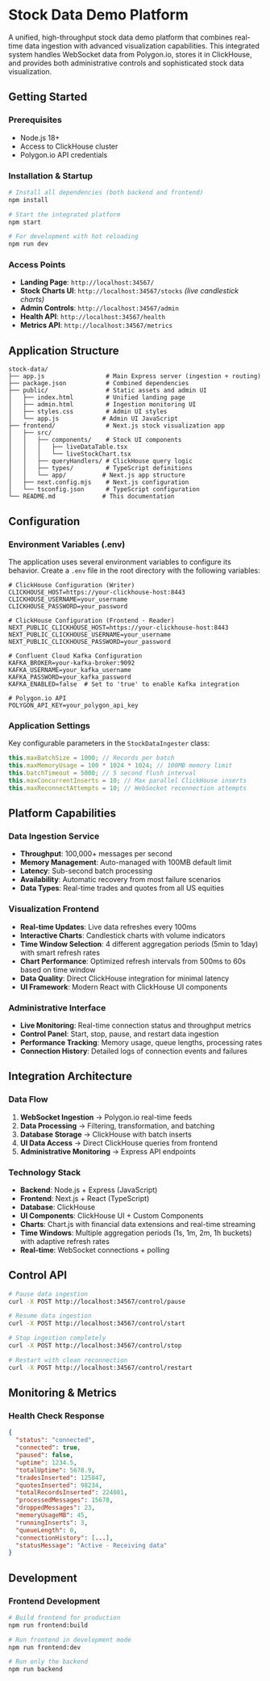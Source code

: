 # Stock Data Demo Platform

A unified, high-throughput stock data demo platform that combines real-time data ingestion with advanced visualization capabilities. This integrated system handles WebSocket data from Polygon.io, stores it in ClickHouse, and provides both administrative controls and sophisticated stock data visualization.

## **Getting Started**

### **Prerequisites**

- Node.js 18+
- Access to ClickHouse cluster
- Polygon.io API credentials

### **Installation & Startup**

```bash
# Install all dependencies (both backend and frontend)
npm install

# Start the integrated platform
npm start

# For development with hot reloading
npm run dev
```

### **Access Points**

- **Landing Page**: `http://localhost:34567/`
- **Stock Charts UI**: `http://localhost:34567/stocks` _(live candlestick charts)_
- **Admin Controls**: `http://localhost:34567/admin`
- **Health API**: `http://localhost:34567/health`
- **Metrics API**: `http://localhost:34567/metrics`

## **Application Structure**

```
stock-data/
├── app.js                 # Main Express server (ingestion + routing)
├── package.json           # Combined dependencies
├── public/                # Static assets and admin UI
│   ├── index.html         # Unified landing page
│   ├── admin.html         # Ingestion monitoring UI
│   ├── styles.css         # Admin UI styles
│   └── app.js            # Admin UI JavaScript
├── frontend/              # Next.js stock visualization app
│   ├── src/
│   │   ├── components/    # Stock UI components
│   │   │   ├── liveDataTable.tsx
│   │   │   └── liveStockChart.tsx
│   │   ├── queryHandlers/ # ClickHouse query logic
│   │   ├── types/         # TypeScript definitions
│   │   └── app/          # Next.js app structure
│   ├── next.config.mjs    # Next.js configuration
│   └── tsconfig.json      # TypeScript configuration
└── README.md             # This documentation
```

## **Configuration**

### **Environment Variables (.env)**

The application uses several environment variables to configure its behavior. Create a `.env` file in the root directory with the following variables:

```env
# ClickHouse Configuration (Writer)
CLICKHOUSE_HOST=https://your-clickhouse-host:8443
CLICKHOUSE_USERNAME=your_username
CLICKHOUSE_PASSWORD=your_password

# ClickHouse Configuration (Frontend - Reader)
NEXT_PUBLIC_CLICKHOUSE_HOST=https://your-clickhouse-host:8443
NEXT_PUBLIC_CLICKHOUSE_USERNAME=your_username
NEXT_PUBLIC_CLICKHOUSE_PASSWORD=your_password

# Confluent Cloud Kafka Configuration
KAFKA_BROKER=your-kafka-broker:9092
KAFKA_USERNAME=your_kafka_username
KAFKA_PASSWORD=your_kafka_password
KAFKA_ENABLED=false  # Set to 'true' to enable Kafka integration

# Polygon.io API
POLYGON_API_KEY=your_polygon_api_key
```

### **Application Settings**

Key configurable parameters in the `StockDataIngester` class:

```javascript
this.maxBatchSize = 1000; // Records per batch
this.maxMemoryUsage = 100 * 1024 * 1024; // 100MB memory limit
this.batchTimeout = 5000; // 5 second flush interval
this.maxConcurrentInserts = 10; // Max parallel ClickHouse inserts
this.maxReconnectAttempts = 10; // WebSocket reconnection attempts
```

## **Platform Capabilities**

### **Data Ingestion Service**

- **Throughput**: 100,000+ messages per second
- **Memory Management**: Auto-managed with 100MB default limit
- **Latency**: Sub-second batch processing
- **Availability**: Automatic recovery from most failure scenarios
- **Data Types**: Real-time trades and quotes from all US equities

### **Visualization Frontend**

- **Real-time Updates**: Live data refreshes every 100ms
- **Interactive Charts**: Candlestick charts with volume indicators
- **Time Window Selection**: 4 different aggregation periods (5min to 1day) with smart refresh rates
- **Chart Performance**: Optimized refresh intervals from 500ms to 60s based on time window
- **Data Quality**: Direct ClickHouse integration for minimal latency
- **UI Framework**: Modern React with ClickHouse UI components

### **Administrative Interface**

- **Live Monitoring**: Real-time connection status and throughput metrics
- **Control Panel**: Start, stop, pause, and restart data ingestion
- **Performance Tracking**: Memory usage, queue lengths, processing rates
- **Connection History**: Detailed logs of connection events and failures

## **Integration Architecture**

### **Data Flow**

1. **WebSocket Ingestion** → Polygon.io real-time feeds
2. **Data Processing** → Filtering, transformation, and batching
3. **Database Storage** → ClickHouse with batch inserts
4. **UI Data Access** → Direct ClickHouse queries from frontend
5. **Administrative Monitoring** → Express API endpoints

### **Technology Stack**

- **Backend**: Node.js + Express (JavaScript)
- **Frontend**: Next.js + React (TypeScript)
- **Database**: ClickHouse 
- **UI Components**: ClickHouse UI + Custom Components
- **Charts**: Chart.js with financial data extensions and real-time streaming
- **Time Windows**: Multiple aggregation periods (1s, 1m, 2m, 1h buckets) with adaptive refresh rates
- **Real-time**: WebSocket connections + polling

## **Control API**

```bash
# Pause data ingestion
curl -X POST http://localhost:34567/control/pause

# Resume data ingestion
curl -X POST http://localhost:34567/control/start

# Stop ingestion completely
curl -X POST http://localhost:34567/control/stop

# Restart with clean reconnection
curl -X POST http://localhost:34567/control/restart
```

## **Monitoring & Metrics**

### **Health Check Response**

```json
{
  "status": "connected",
  "connected": true,
  "paused": false,
  "uptime": 1234.5,
  "totalUptime": 5678.9,
  "tradesInserted": 125847,
  "quotesInserted": 98234,
  "totalRecordsInserted": 224081,
  "processedMessages": 15678,
  "droppedMessages": 23,
  "memoryUsageMB": 45,
  "runningInserts": 3,
  "queueLength": 0,
  "connectionHistory": [...],
  "statusMessage": "Active - Receiving data"
}
```

## **Development**

### **Frontend Development**

```bash
# Build frontend for production
npm run frontend:build

# Run frontend in development mode
npm run frontend:dev

# Run only the backend
npm run backend
```
